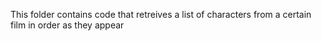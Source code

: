 This folder contains code that retreives a list of characters from a certain film in order as they appear
